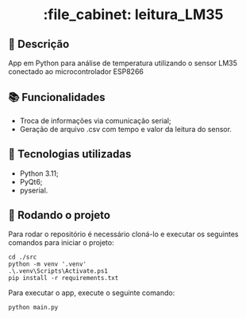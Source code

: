 <h1 align="center">:file_cabinet: leitura_LM35</h1>

## :memo: Descrição
App em Python para análise de temperatura utilizando o sensor LM35 conectado ao microcontrolador ESP8266

## :books: Funcionalidades
* Troca de informações via comunicação serial;
* Geração de arquivo .csv com tempo e valor da leitura do sensor.

## :wrench: Tecnologias utilizadas
* Python 3.11;
* PyQt6;
* pyserial.

## :rocket: Rodando o projeto
Para rodar o repositório é necessário cloná-lo e executar os seguintes comandos para iniciar o projeto:
```
cd ./src
python -m venv '.venv'
.\.venv\Scripts\Activate.ps1
pip install -r requirements.txt
```
Para executar o app, execute o seguinte comando:
```
python main.py
```
